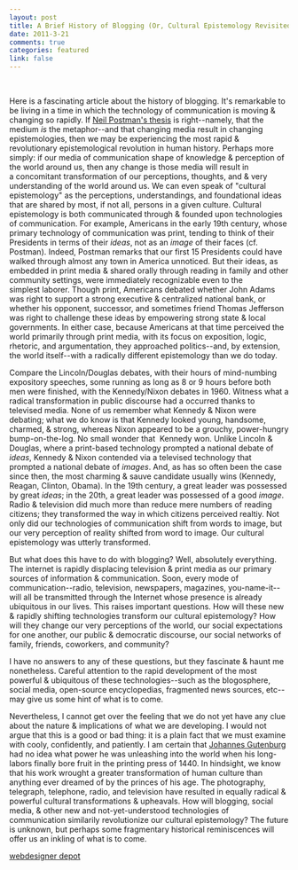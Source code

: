 ```yaml
--- 
layout: post
title: A Brief History of Blogging (Or, Cultural Epistemology Revisited)
date: 2011-3-21
comments: true
categories: featured
link: false
---
```

&nbsp;

Here is a fascinating article about the history of blogging. It's remarkable to be living in a time in which the technology of communication is moving &amp; changing so rapidly. If <a href="http://www.amazon.com/Amusing-Ourselves-Death-Discourse-Business/dp/014303653X/ref=sr_1_1?ie=UTF8&amp;qid=1300769663&amp;sr=8-1" target="_blank">Neil Postman's thesis</a> is right--namely, that the medium <em>is</em> the metaphor--and that changing media result in changing epistemologies, then we may be experiencing the most rapid &amp; revolutionary epistemological revolution in human history. Perhaps more simply: if our media of communication shape of knowledge &amp; perception of the world around us, then any change is those media will result in a concomitant transformation of our perceptions, thoughts, and &amp; very understanding of the world around us. We can even speak of "cultural epistemology" as the perceptions, understandings, and foundational ideas that are shared by most, if not all, persons in a given culture. Cultural epistemology is both communicated through &amp; founded upon technologies of communication. For example, Americans in the early 19th century, whose primary technology of communication was print, tending to think of their Presidents in terms of their <em>ideas</em>, not as an <em>image</em> of their faces (cf. Postman). Indeed, Postman remarks that our first 15 Presidents could have walked through almost any town in America unnoticed. But their ideas, as embedded in print media &amp; shared orally through reading in family and other community settings, were immediately recognizable even to the simplest laborer. Though print, Americans debated whether John Adams was right to support a strong executive &amp; centralized national bank, or whether his opponent, successor, and sometimes friend Thomas Jefferson was right to challenge these ideas by empowering strong state &amp; local governments. In either case, because Americans at that time perceived the world primarily through print media, with its focus on exposition, logic, rhetoric, and argumentation, they approached politics--and, by extension, the world itself--with a radically different epistemology than we do today.

Compare the Lincoln/Douglas debates, with their hours of mind-numbing expository speeches, some running as long as 8 or 9 hours before both men were finished, with the Kennedy/Nixon debates in 1960. Witness what a radical transformation in public discourse had a occurred thanks to televised media. None of us remember what Kennedy &amp; Nixon were debating; what we do know is that Kennedy looked young, handsome, charmed, &amp; strong, whereas Nixon appeared to be a grouchy, power-hungry bump-on-the-log. No small wonder that  Kennedy won. Unlike Lincoln &amp; Douglas, where a print-based technology prompted a national debate of <em>ideas</em>, Kennedy &amp; Nixon contended via a televised technology that prompted a national debate of <em>images</em>. And, as has so often been the case since then, the most charming &amp; sauve candidate usually wins (Kennedy, Reagan, Clinton, Obama). In the 19th century, a great leader was possessed by great <em>ideas</em>; in the 20th, a great leader was possessed of a good <em>image</em>. Radio &amp; television did much more than reduce mere numbers of reading citizens; they transformed the way in which citizens perceived realtiy. Not only did our technologies of communication shift from words to image, but our very perception of reality shifted from word to image. Our cultural epistemology was utterly transformed.

But what does this have to do with blogging? Well, absolutely everything. The internet is rapidly displacing television &amp; print media as our primary sources of information &amp; communication. Soon, every mode of communication--radio, television, newspapers, magazines, you-name-it--will all be transmitted through the Internet whose presence is already ubiquitous in our lives. This raises important questions. How will these new &amp; rapidly shifting technologies transform our cultural epistemology? How will they change our very perceptions of the world, our social expectations for one another, our public &amp; democratic discourse, our social networks of family, friends, coworkers, and community?

I have no answers to any of these questions, but they fascinate &amp; haunt me nonetheless. Careful attention to the rapid development of the most powerful &amp; ubiquitous of these technologies--such as the blogosphere, social media, open-source encyclopedias, fragmented news sources, etc--may give us some hint of what is to come.

Nevertheless, I cannot get over the feeling that we do not yet have any clue about the nature &amp; implications of what we are developing. I would not argue that this is a good or bad thing: it is a plain fact that we must examine with cooly, confidently, and patiently. I am certain that <a href="http://en.wikipedia.org/wiki/Johannes_Gutenberg" target="_blank">Johannes Gutenburg</a> had no idea what power he was unleashing into the world when his long-labors finally bore fruit in the printing press of 1440. In hindsight, we know that his work wrought a greater transformation of human culture than anything ever dreamed of by the princes of his age. The photography, telegraph, telephone, radio, and television have resulted in equally radical &amp; powerful cultural transformations &amp; upheavals. How will blogging, social media, &amp; other new and not-yet-understood technologies of communication similarily revolutionize our cultural epistemology? The future is unknown, but perhaps some fragmentary historical reminiscences will offer us an inkling of what is to come.

<a href="http://www.webdesignerdepot.com/2011/03/a-brief-history-of-blogging/" target="_blank">webdesigner depot</a>

&nbsp;

&nbsp;
